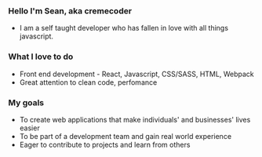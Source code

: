 ### Hello I'm Sean, aka cremecoder

- I am a self taught developer who has fallen in love with all things javascript.

### What I love to do 

- Front end development - React, Javascript, CSS/SASS, HTML, Webpack
- Great attention to clean code, perfomance 

### My goals

- To create web applications that make individuals' and businesses' lives easier
- To be part of a development team and gain real world experience
- Eager to contribute to projects and learn from others

